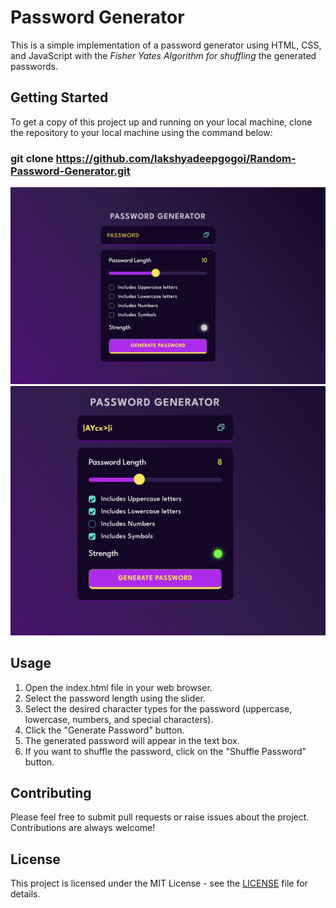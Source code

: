 # Password Generator 

This is a simple implementation of a password generator using HTML, CSS, and JavaScript with the *Fisher Yates Algorithm for shuffling* the generated passwords.



## Getting Started

To get a copy of this project up and running on your local machine, clone the repository to your local machine using the command below:
### git clone https://github.com/lakshyadeepgogoi/Random-Password-Generator.git

![Homepage screenshot](images/Screen01.png)
![Homepage screenshot](images/Screen02.png)


## Usage

1. Open the index.html file in your web browser.
2. Select the password length using the slider.
3. Select the desired character types for the password (uppercase, lowercase, numbers, and special characters).
4. Click the "Generate Password" button.
5. The generated password will appear in the text box. 
6. If you want to shuffle the password, click on the "Shuffle Password" button.

## Contributing

Please feel free to submit pull requests or raise issues about the project. Contributions are always welcome!

## License

This project is licensed under the MIT License - see the [LICENSE](LICENSE) file for details.
